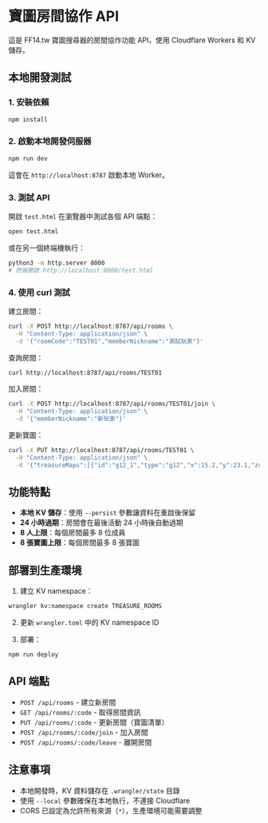 # 寶圖房間協作 API

這是 FF14.tw 寶圖搜尋器的房間協作功能 API，使用 Cloudflare Workers 和 KV 儲存。

## 本地開發測試

### 1. 安裝依賴
```bash
npm install
```

### 2. 啟動本地開發伺服器
```bash
npm run dev
```

這會在 `http://localhost:8787` 啟動本地 Worker。

### 3. 測試 API

開啟 `test.html` 在瀏覽器中測試各個 API 端點：
```bash
open test.html
```

或在另一個終端機執行：
```bash
python3 -m http.server 8000
# 然後開啟 http://localhost:8000/test.html
```

### 4. 使用 curl 測試

建立房間：
```bash
curl -X POST http://localhost:8787/api/rooms \
  -H "Content-Type: application/json" \
  -d '{"roomCode":"TEST01","memberNickname":"測試玩家"}'
```

查詢房間：
```bash
curl http://localhost:8787/api/rooms/TEST01
```

加入房間：
```bash
curl -X POST http://localhost:8787/api/rooms/TEST01/join \
  -H "Content-Type: application/json" \
  -d '{"memberNickname":"新玩家"}'
```

更新寶圖：
```bash
curl -X PUT http://localhost:8787/api/rooms/TEST01 \
  -H "Content-Type: application/json" \
  -d '{"treasureMaps":[{"id":"g12_1","type":"g12","x":15.2,"y":23.1,"zone":"厄爾庇斯","addedBy":1,"addedAt":"2024-01-01T10:00:00Z"}]}'
```

## 功能特點

- **本地 KV 儲存**：使用 `--persist` 參數讓資料在重啟後保留
- **24 小時過期**：房間會在最後活動 24 小時後自動過期
- **8 人上限**：每個房間最多 8 位成員
- **8 張寶圖上限**：每個房間最多 8 張寶圖

## 部署到生產環境

1. 建立 KV namespace：
```bash
wrangler kv:namespace create TREASURE_ROOMS
```

2. 更新 `wrangler.toml` 中的 KV namespace ID

3. 部署：
```bash
npm run deploy
```

## API 端點

- `POST /api/rooms` - 建立新房間
- `GET /api/rooms/:code` - 取得房間資訊
- `PUT /api/rooms/:code` - 更新房間（寶圖清單）
- `POST /api/rooms/:code/join` - 加入房間
- `POST /api/rooms/:code/leave` - 離開房間

## 注意事項

- 本地開發時，KV 資料儲存在 `.wrangler/state` 目錄
- 使用 `--local` 參數確保在本地執行，不連接 Cloudflare
- CORS 已設定為允許所有來源（`*`），生產環境可能需要調整